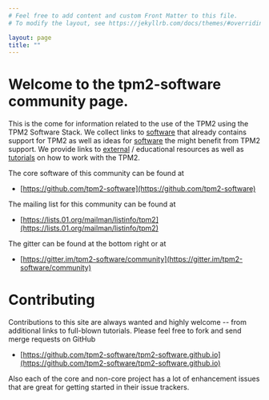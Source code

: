 ```yaml
---
# Feel free to add content and custom Front Matter to this file.
# To modify the layout, see https://jekyllrb.com/docs/themes/#overriding-theme-defaults

layout: page
title: ""
---
```


<script>
  ((window.gitter = {}).chat = {}).options = {
    room: 'tpm2-software/community'
  };
</script>
<script src="https://sidecar.gitter.im/dist/sidecar.v1.js" async defer></script>

# Welcome to the tpm2-software community page.

This is the come for information related to the use of the TPM2 using the TPM2
Software Stack. We collect links to [software](https://tpm2-software.github.io/software/)
that already contains support for TPM2 as well as ideas for [software](https://tpm2-software.github.io/software/)
the might benefit from TPM2 support. We provide links to [external](https://tpm2-software.github.io/external/)
/ educational resources as well as [tutorials](https://tpm2-software.github.io/tutorials/)
on how to work with the TPM2.

The core software of this community can be found at
- [https://github.com/tpm2-software](https://github.com/tpm2-software)

The mailing list for this community can be found at
- [https://lists.01.org/mailman/listinfo/tpm2](https://lists.01.org/mailman/listinfo/tpm2)

The gitter can be found at the bottom right or at
- [https://gitter.im/tpm2-software/community](https://gitter.im/tpm2-software/community)

# Contributing

Contributions to this site are always wanted and highly welcome -- from
additional links to full-blown tutorials. Please feel free to fork and send
merge requests on GitHub
- [https://github.com/tpm2-software/tpm2-software.github.io](https://github.com/tpm2-software/tpm2-software.github.io)

Also each of the core and non-core project has a lot of enhancement issues that
are great for getting started in their issue trackers.
